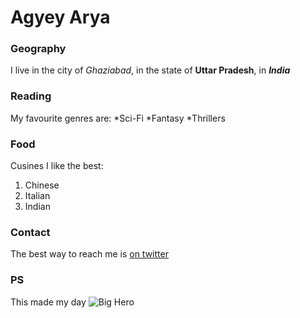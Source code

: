 # Agyey Arya

### Geography

I live in the city of *Ghaziabad*, in the state of __Uttar Pradesh__, in 
__*India*__

### Reading

My favourite genres are:
*Sci-Fi
*Fantasy
*Thrillers

### Food

Cusines I like the best:
1. Chinese
1. Italian
1. Indian

### Contact

The best way to reach me is [on twitter](https://twitter.com/AgyeyArya)

### PS

This made my day ![Big Hero](https://instagram.com/p/Buwcm4dgfQW/)

